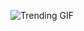 ![Trending GIF](https://media2.giphy.com/media/v1.Y2lkPThiYjIxNzcyYmF1Z2tkNTNoM2hqMTBza3hraHRzZjY1OXFlbHZnY3BucHZ4bDN5MyZlcD12MV9naWZzX3NlYXJjaCZjdD1n/NHUONhmbo448/giphy.gif)
